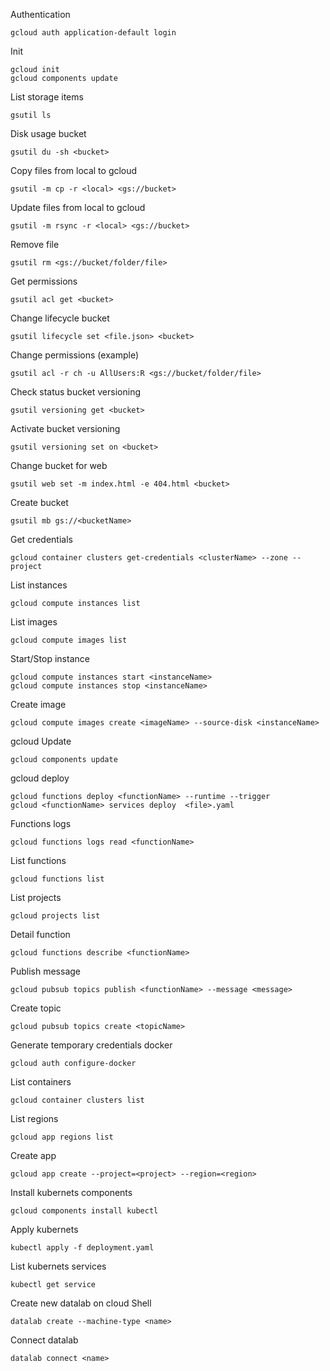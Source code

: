 Authentication
```
gcloud auth application-default login
```

Init
```
gcloud init
gcloud components update
```

List storage items
```
gsutil ls
```

Disk usage bucket
```
gsutil du -sh <bucket>
```

Copy files from local to gcloud
```
gsutil -m cp -r <local> <gs://bucket>
```

Update files from local to gcloud 
```
gsutil -m rsync -r <local> <gs://bucket>
```

Remove file
```
gsutil rm <gs://bucket/folder/file>
```

Get permissions
```
gsutil acl get <bucket>
```

Change lifecycle bucket
```
gsutil lifecycle set <file.json> <bucket>
```

Change permissions (example)
```
gsutil acl -r ch -u AllUsers:R <gs://bucket/folder/file>
```

Check status bucket versioning 
```
gsutil versioning get <bucket>
```

Activate bucket versioning 
```
gsutil versioning set on <bucket>
```

Change bucket for web
```
gsutil web set -m index.html -e 404.html <bucket>
```

Create bucket
```
gsutil mb gs://<bucketName>
```

Get credentials
```
gcloud container clusters get-credentials <clusterName> --zone --project
```

List instances
```
gcloud compute instances list
```

List images
```
gcloud compute images list
```

Start/Stop instance
```
gcloud compute instances start <instanceName>
gcloud compute instances stop <instanceName>
```

Create image
```
gcloud compute images create <imageName> --source-disk <instanceName>
```

gcloud Update
```
gcloud components update
```

gcloud deploy
```
gcloud functions deploy <functionName> --runtime --trigger
gcloud <functionName> services deploy  <file>.yaml
```

Functions logs
```
gcloud functions logs read <functionName>
```

List functions
```
gcloud functions list
```

List projects
```
gcloud projects list
```

Detail function
```
gcloud functions describe <functionName>
```

Publish message
```
gcloud pubsub topics publish <functionName> --message <message>
```

Create topic
```
gcloud pubsub topics create <topicName>
```

Generate temporary credentials docker
```
gcloud auth configure-docker
```

List containers
```
gcloud container clusters list
```

List regions
```
gcloud app regions list
```

Create app
```
gcloud app create --project=<project> --region=<region>
```

Install kubernets components
```
gcloud components install kubectl
```

Apply kubernets
```
kubectl apply -f deployment.yaml
```

List kubernets services
```
kubectl get service
```

Create new datalab on cloud Shell
```
datalab create --machine-type <name>
```

Connect datalab
```
datalab connect <name>
```
